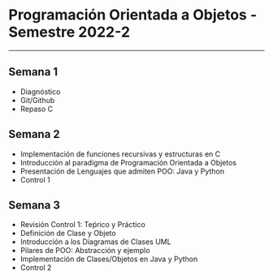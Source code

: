 # Programación Orientada a Objetos - Semestre 2022-2
---

## Semana 1
- Diagnóstico
- Git/Github
- Repaso C

## Semana 2
- Implementación de funciones recursivas y estructuras en C
- Introducción al paradigma de Programación Orientada a Objetos
- Presentación de Lenguajes que admiten POO: Java y Python
- Control 1

## Semana 3
- Revisión Control 1: Teṕrico y Práctico
- Definición de Clase y Objeto
- Introducción a los Diagramas de Clases UML
- Pilares de POO: Abstracción y ejemplo
- Implementación de Clases/Objetos en Java y Python
- Control 2
